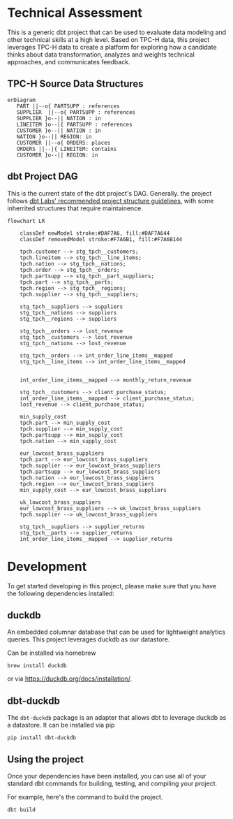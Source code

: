# Technical Assessment


This is a generic dbt project that can be used to evaluate data modeling
and other technical skills at a high level. Based on TPC-H data, this project
leverages TPC-H data to create a platform for exploring how a candidate thinks
about data transformation, analyzes and weights technical approaches, and
communicates feedback.

## TPC-H Source Data Structures

```mermaid
erDiagram
   PART ||--o{ PARTSUPP : references
   SUPPLIER  ||--o{ PARTSUPP : references
   SUPPLIER }o--|| NATION : in
   LINEITEM }o--|{ PARTSUPP : references
   CUSTOMER }o--|| NATION : in
   NATION }o--|| REGION: in
   CUSTOMER ||--o{ ORDERS: places
   ORDERS ||--|{ LINEITEM: contains
   CUSTOMER }o--|| REGION: in
```

## dbt Project DAG

This is the current state of the dbt project's DAG. Generally. the project follows
[dbt Labs' recommended project structure guidelines][dbt labs structure], with some inherrited
structures that require maintainence.

```mermaid
flowchart LR

    classDef newModel stroke:#DAF7A6, fill:#DAF7A644
    classDef removedModel stroke:#F7A6B1, fill:#F7A6B144

    tpch.customer --> stg_tpch__customers;
    tpch.lineitem --> stg_tpch__line_items;
    tpch.nation --> stg_tpch__nations;
    tpch.order --> stg_tpch__orders;
    tpch.partsupp --> stg_tpch__part_suppliers;
    tpch.part --> stg_tpch__parts;
    tpch.region --> stg_tpch__regions;
    tpch.supplier --> stg_tpch__suppliers;

    stg_tpch__suppliers --> suppliers
    stg_tpch__nations --> suppliers
    stg_tpch__regions --> suppliers

    stg_tpch__orders --> lost_revenue
    stg_tpch__customers --> lost_revenue
    stg_tpch__nations --> lost_revenue

    stg_tpch__orders --> int_order_line_items__mapped
    stg_tpch__line_items --> int_order_line_items__mapped


    int_order_line_items__mapped --> monthly_return_revenue

    stg_tpch__customers --> client_purchase_status;
    int_order_line_items__mapped --> client_purchase_status;
    lost_revenue --> client_purchase_status;

    min_supply_cost
    tpch.part --> min_supply_cost
    tpch.supplier --> min_supply_cost
    tpch.partsupp --> min_supply_cost
    tpch.nation --> min_supply_cost

    eur_lowcost_brass_suppliers
    tpch.part --> eur_lowcost_brass_suppliers
    tpch.supplier --> eur_lowcost_brass_suppliers
    tpch.partsupp --> eur_lowcost_brass_suppliers
    tpch.nation --> eur_lowcost_brass_suppliers
    tpch.region --> eur_lowcost_brass_suppliers
    min_supply_cost --> eur_lowcost_brass_suppliers

    uk_lowcost_brass_suppliers
    eur_lowcost_brass_suppliers --> uk_lowcost_brass_suppliers
    tpch.supplier --> uk_lowcost_brass_suppliers

    stg_tpch__suppliers --> supplier_returns
    stg_tpch__parts --> supplier_returns
    int_order_line_items__mapped --> supplier_returns

```

# Development

To get started developing in this project, please make sure that you have the
following dependencies installed:

## duckdb

An embedded columnar database that can be used for lightweight analytics queries.
This project leverages duckdb as our datastore.

Can be installed via homebrew

```console
brew install duckdb
```

or via https://duckdb.org/docs/installation/.

## dbt-duckdb

The `dbt-duckdb` package is an adapter that allows dbt to leverage duckdb as
a datastore. It can be installed via pip

```console
pip install dbt-duckdb
```


## Using the project
Once your dependencies have been installed, you can use all of your standard
dbt commands for building, testing, and compiling your project.

For example, here's the command to build the project.
```console
dbt build
```

[dbt labs structure]: https://docs.getdbt.com/guides/best-practices/how-we-structure/1-guide-overview
